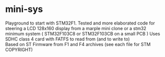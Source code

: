 # mini-sys
Playground to start with STM32F1.
Tested and more elaborated code for steering a LCD 128x160 display from a marple mini clone or a stm32 minimum system
( STM32F103C8 or STM32F103CB on a small PCB )
Uses SDHC class 4 card with FATFS to read from (and to write to)  
Based on ST Firmware from F1 and F4 archives (see each file for STM COPYRIGHT)
